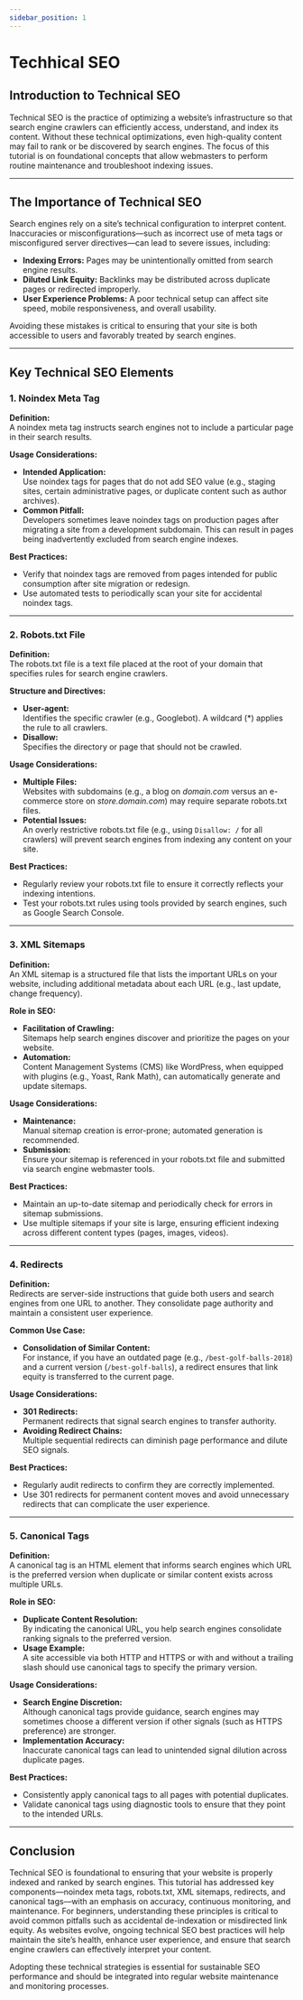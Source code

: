 ```yaml
---
sidebar_position: 1
---
```


# Techhical SEO

## Introduction to Technical SEO

Technical SEO is the practice of optimizing a website’s infrastructure so that search engine crawlers can efficiently access, understand, and index its content. Without these technical optimizations, even high-quality content may fail to rank or be discovered by search engines. The focus of this tutorial is on foundational concepts that allow webmasters to perform routine maintenance and troubleshoot indexing issues.

---

## The Importance of Technical SEO

Search engines rely on a site’s technical configuration to interpret content. Inaccuracies or misconfigurations—such as incorrect use of meta tags or misconfigured server directives—can lead to severe issues, including:

- **Indexing Errors:** Pages may be unintentionally omitted from search engine results.
- **Diluted Link Equity:** Backlinks may be distributed across duplicate pages or redirected improperly.
- **User Experience Problems:** A poor technical setup can affect site speed, mobile responsiveness, and overall usability.

Avoiding these mistakes is critical to ensuring that your site is both accessible to users and favorably treated by search engines.

---

## Key Technical SEO Elements

### 1. Noindex Meta Tag

**Definition:**  
A noindex meta tag instructs search engines not to include a particular page in their search results.

**Usage Considerations:**  
- **Intended Application:**  
  Use noindex tags for pages that do not add SEO value (e.g., staging sites, certain administrative pages, or duplicate content such as author archives).
- **Common Pitfall:**  
  Developers sometimes leave noindex tags on production pages after migrating a site from a development subdomain. This can result in pages being inadvertently excluded from search engine indexes.

**Best Practices:**  
- Verify that noindex tags are removed from pages intended for public consumption after site migration or redesign.
- Use automated tests to periodically scan your site for accidental noindex tags.

---

### 2. Robots.txt File

**Definition:**  
The robots.txt file is a text file placed at the root of your domain that specifies rules for search engine crawlers.

**Structure and Directives:**  
- **User-agent:**  
  Identifies the specific crawler (e.g., Googlebot). A wildcard (*) applies the rule to all crawlers.
- **Disallow:**  
  Specifies the directory or page that should not be crawled.

**Usage Considerations:**  
- **Multiple Files:**  
  Websites with subdomains (e.g., a blog on *domain.com* versus an e-commerce store on *store.domain.com*) may require separate robots.txt files.
- **Potential Issues:**  
  An overly restrictive robots.txt file (e.g., using `Disallow: /` for all crawlers) will prevent search engines from indexing any content on your site.

**Best Practices:**  
- Regularly review your robots.txt file to ensure it correctly reflects your indexing intentions.
- Test your robots.txt rules using tools provided by search engines, such as Google Search Console.

---

### 3. XML Sitemaps

**Definition:**  
An XML sitemap is a structured file that lists the important URLs on your website, including additional metadata about each URL (e.g., last update, change frequency).

**Role in SEO:**  
- **Facilitation of Crawling:**  
  Sitemaps help search engines discover and prioritize the pages on your website.
- **Automation:**  
  Content Management Systems (CMS) like WordPress, when equipped with plugins (e.g., Yoast, Rank Math), can automatically generate and update sitemaps.

**Usage Considerations:**  
- **Maintenance:**  
  Manual sitemap creation is error-prone; automated generation is recommended.
- **Submission:**  
  Ensure your sitemap is referenced in your robots.txt file and submitted via search engine webmaster tools.

**Best Practices:**  
- Maintain an up-to-date sitemap and periodically check for errors in sitemap submissions.
- Use multiple sitemaps if your site is large, ensuring efficient indexing across different content types (pages, images, videos).

---

### 4. Redirects

**Definition:**  
Redirects are server-side instructions that guide both users and search engines from one URL to another. They consolidate page authority and maintain a consistent user experience.

**Common Use Case:**  
- **Consolidation of Similar Content:**  
  For instance, if you have an outdated page (e.g., `/best-golf-balls-2018`) and a current version (`/best-golf-balls`), a redirect ensures that link equity is transferred to the current page.

**Usage Considerations:**  
- **301 Redirects:**  
  Permanent redirects that signal search engines to transfer authority.
- **Avoiding Redirect Chains:**  
  Multiple sequential redirects can diminish page performance and dilute SEO signals.

**Best Practices:**  
- Regularly audit redirects to confirm they are correctly implemented.
- Use 301 redirects for permanent content moves and avoid unnecessary redirects that can complicate the user experience.

---

### 5. Canonical Tags

**Definition:**  
A canonical tag is an HTML element that informs search engines which URL is the preferred version when duplicate or similar content exists across multiple URLs.

**Role in SEO:**  
- **Duplicate Content Resolution:**  
  By indicating the canonical URL, you help search engines consolidate ranking signals to the preferred version.
- **Usage Example:**  
  A site accessible via both HTTP and HTTPS or with and without a trailing slash should use canonical tags to specify the primary version.

**Usage Considerations:**  
- **Search Engine Discretion:**  
  Although canonical tags provide guidance, search engines may sometimes choose a different version if other signals (such as HTTPS preference) are stronger.
- **Implementation Accuracy:**  
  Inaccurate canonical tags can lead to unintended signal dilution across duplicate pages.

**Best Practices:**  
- Consistently apply canonical tags to all pages with potential duplicates.
- Validate canonical tags using diagnostic tools to ensure that they point to the intended URLs.

---

## Conclusion

Technical SEO is foundational to ensuring that your website is properly indexed and ranked by search engines. This tutorial has addressed key components—noindex meta tags, robots.txt, XML sitemaps, redirects, and canonical tags—with an emphasis on accuracy, continuous monitoring, and maintenance. For beginners, understanding these principles is critical to avoid common pitfalls such as accidental de-indexation or misdirected link equity. As websites evolve, ongoing technical SEO best practices will help maintain the site’s health, enhance user experience, and ensure that search engine crawlers can effectively interpret your content.

Adopting these technical strategies is essential for sustainable SEO performance and should be integrated into regular website maintenance and monitoring processes.